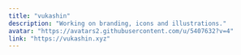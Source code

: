 ```yaml
---
title: "vukashin"
description: "Working on branding, icons and illustrations."
avatar: "https://avatars2.githubusercontent.com/u/5407632?v=4"
link: "https://vukashin.xyz"
---
```

